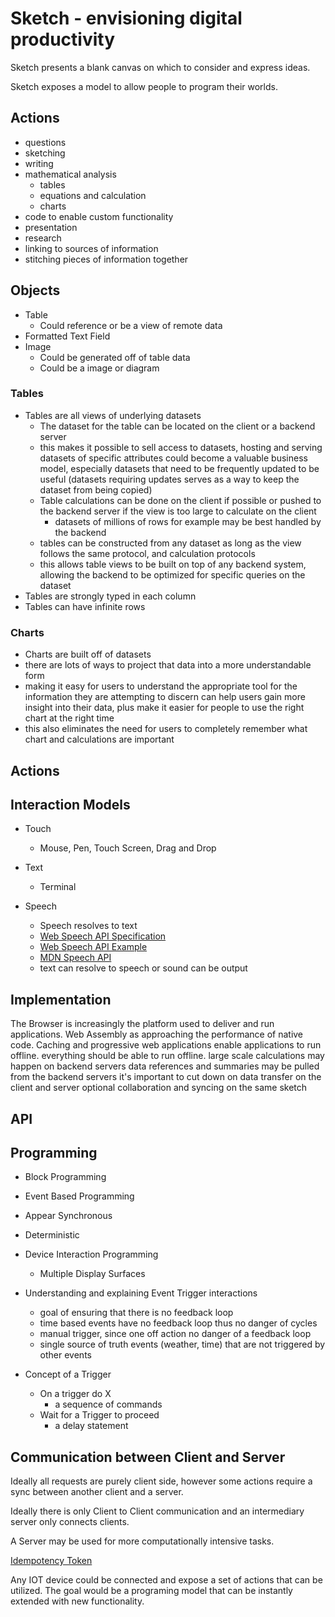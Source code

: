 # Sketch - envisioning digital productivity

Sketch presents a blank canvas on which to consider and express ideas.

Sketch exposes a model to allow people to program their worlds.

## Actions

- questions
- sketching
- writing
- mathematical analysis
    - tables
    - equations and calculation
    - charts
- code to enable custom functionality
- presentation
- research
- linking to sources of information
- stitching pieces of information together


## Objects

- Table
    - Could reference or be a view of remote data
- Formatted Text Field
- Image
    - Could be generated off of table data
    - Could be a image or diagram

### Tables

- Tables are all views of underlying datasets
    - The dataset for the table can be located on the client or a backend server
    - this makes it possible to sell access to datasets, hosting and serving datasets of specific attributes could become a valuable business model, especially datasets that need to be frequently updated to be useful (datasets requiring updates serves as a way to keep the dataset from being copied)
    - Table calculations can be done on the client if possible or pushed to the backend server if the view is too large to calculate on the client
        - datasets of millions of rows for example may be best handled by the backend
    - tables can be constructed from any dataset as long as the view follows the same protocol, and calculation protocols
    - this allows table views to be built on top of any backend system, allowing the backend to be optimized for specific queries on the dataset
- Tables are strongly typed in each column
- Tables can have infinite rows

### Charts

- Charts are built off of datasets
- there are lots of ways to project that data into a more understandable form
- making it easy for users to understand the appropriate tool for the information they are attempting to discern can help users gain more insight into their data, plus make it easier for people to use the right chart at the right time
- this also eliminates the need for users to completely remember what chart and calculations are important


## Actions

## Interaction Models

- Touch
    - Mouse, Pen, Touch Screen, Drag and Drop

- Text
    - Terminal

- Speech
    - Speech resolves to text
    - [Web Speech API Specification](https://wicg.github.io/speech-api/_)
    - [Web Speech API Example](https://codeburst.io/html5-speech-recognition-api-670846a50e92)
    - [MDN Speech API](https://developer.mozilla.org/en-US/docs/Web/API/Web_Speech_API)
    - text can resolve to speech or sound can be output

## Implementation

The Browser is increasingly the platform used to deliver and run applications.
Web Assembly as approaching the performance of native code.
Caching and progressive web applications enable applications to run offline.
everything should be able to run offline.
large scale calculations may happen on backend servers
data references and summaries may be pulled from the backend servers
it's important to cut down on data transfer on the client and server
optional collaboration and syncing on the same sketch

## API

## Programming

- Block Programming
- Event Based Programming
- Appear Synchronous
- Deterministic
- Device Interaction Programming
    - Multiple Display Surfaces

- Understanding and explaining Event Trigger interactions
    - goal of ensuring that there is no feedback loop
    - time based events have no feedback loop thus no danger of cycles
    - manual trigger, since one off action no danger of a feedback loop
    - single source of truth events (weather, time) that are not triggered by other events

- Concept of a Trigger
    - On a trigger do X
        - a sequence of commands
    - Wait for a Trigger to proceed
        - a delay statement

## Communication between Client and Server

Ideally all requests are purely client side, however some actions require a sync between another client and a server.

Ideally there is only Client to Client communication and an intermediary server only connects clients.

A Server may be used for more computationally intensive tasks.

[Idempotency Token](https://en.wikipedia.org/wiki/Idempotence)

Any IOT device could be connected and expose a set of actions that can be utilized. The goal would be a programing model that can be instantly extended with new functionality.



